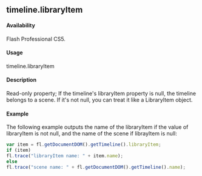 ## timeline.libraryItem

#### Availability

Flash Professional CS5.

#### Usage

timeline.libraryItem

#### Description

Read-only property; If the timeline's libraryItem property is null, the timeline belongs to a scene. If it's not null, you can treat it like a LibraryItem object.

#### Example


The following example outputs the name of the libraryItem if the value of libraryItem is not null, and the name of the scene if librayItem is null:
```javascript
var item = fl.getDocumentDOM().getTimeline().libraryItem;
if (item)
fl.trace("libraryItem name: " + item.name);
else
fl.trace("scene name: " + fl.getDocumentDOM().getTimeline().name);
```